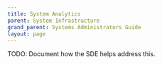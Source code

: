 ```yaml
---
title: System Analytics
parent: System Infrastructure
grand_parent: Systems Administrators Guide
layout: page
---
```


TODO: Document how the SDE helps address this.
